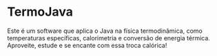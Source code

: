 # TermoJava

Este é um software que aplica o Java na física termodinâmica, como temperaturas específicas, calorimetria e 
conversão de energia térmica. Aproveite, 
estude e se encante com essa troca calórica!
